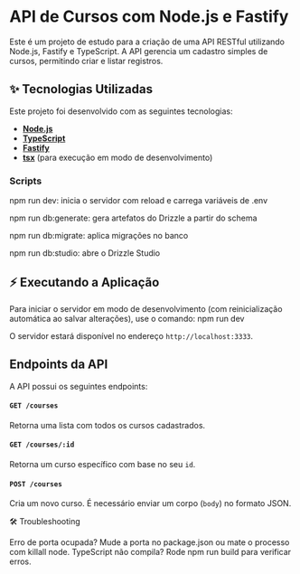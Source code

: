 # API de Cursos com Node.js e Fastify

Este é um projeto de estudo para a criação de uma API RESTful utilizando Node.js, Fastify e TypeScript. A API gerencia um cadastro simples de cursos, permitindo criar e listar registros.

## ✨ Tecnologias Utilizadas

Este projeto foi desenvolvido com as seguintes tecnologias:

* **[Node.js](https://nodejs.org/en/)**
* **[TypeScript](https://www.typescriptlang.org/)**
* **[Fastify](https://www.fastify.io/)**
* **[tsx](https://github.com/esbuild-kit/tsx)** (para execução em modo de desenvolvimento)


### Scripts
npm run dev: inicia o servidor com reload e carrega variáveis de .env

npm run db:generate: gera artefatos do Drizzle a partir do schema

npm run db:migrate: aplica migrações no banco

npm run db:studio: abre o Drizzle Studio



## ⚡ Executando a Aplicação
Para iniciar o servidor em modo de desenvolvimento (com reinicialização automática ao salvar alterações), use o comando: npm run dev

O servidor estará disponível no endereço `http://localhost:3333`.

## Endpoints da API
A API possui os seguintes endpoints:

#### `GET /courses`
Retorna uma lista com todos os cursos cadastrados.

#### `GET /courses/:id`
Retorna um curso específico com base no seu `id`.

#### `POST /courses`
Cria um novo curso. É necessário enviar um corpo (`body`) no formato JSON.


🛠️ Troubleshooting

Erro de porta ocupada? Mude a porta no package.json ou mate o processo com killall node.
TypeScript não compila? Rode npm run build para verificar erros.
